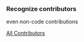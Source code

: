 ### Recognize contributors

even non-code contributions

[All Contributors](https://allcontributors.org)

